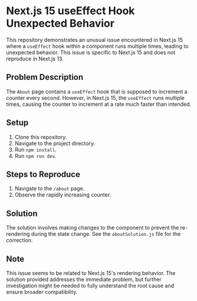 # Next.js 15 useEffect Hook Unexpected Behavior

This repository demonstrates an unusual issue encountered in Next.js 15 where a `useEffect` hook within a component runs multiple times, leading to unexpected behavior. This issue is specific to Next.js 15 and does not reproduce in Next.js 13.

## Problem Description

The `About` page contains a `useEffect` hook that is supposed to increment a counter every second. However, in Next.js 15, the `useEffect` runs multiple times, causing the counter to increment at a rate much faster than intended.

## Setup

1. Clone this repository.
2. Navigate to the project directory.
3. Run `npm install`.
4. Run `npm run dev`.

## Steps to Reproduce

1. Navigate to the `/about` page.
2. Observe the rapidly increasing counter.

## Solution

The solution involves making changes to the component to prevent the re-rendering during the state change.  See the `aboutSolution.js` file for the correction.

## Note

This issue seems to be related to Next.js 15's rendering behavior. The solution provided addresses the immediate problem, but further investigation might be needed to fully understand the root cause and ensure broader compatibility.